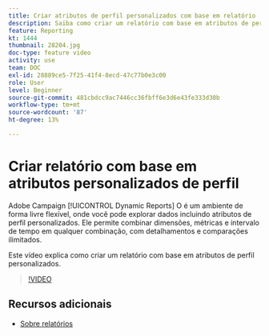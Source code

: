 ```yaml
---
title: Criar atributos de perfil personalizados com base em relatório
description: Saiba como criar um relatório com base em atributos de perfil personalizados.
feature: Reporting
kt: 1444
thumbnail: 28204.jpg
doc-type: feature video
activity: use
team: DOC
exl-id: 28889ce5-7f25-41f4-8ecd-47c77b0e3c00
role: User
level: Beginner
source-git-commit: 481cbdcc9ac7446cc36fbff6e3d6e43fe333d30b
workflow-type: tm+mt
source-wordcount: '87'
ht-degree: 13%

---
```


# Criar relatório com base em atributos personalizados de perfil

Adobe Campaign [!UICONTROL Dynamic Reports] O é um ambiente de forma livre flexível, onde você pode explorar dados incluindo atributos de perfil personalizados. Ele permite combinar dimensões, métricas e intervalo de tempo em qualquer combinação, com detalhamentos e comparações ilimitados.

Este vídeo explica como criar um relatório com base em atributos de perfil personalizados.

>[!VIDEO](https://video.tv.adobe.com/v/28204?quality=12)

## Recursos adicionais

* [Sobre relatórios](https://experienceleague.adobe.com/docs/campaign-standard/using/reporting/about-reporting/about-dynamic-reports.html?lang=en)
